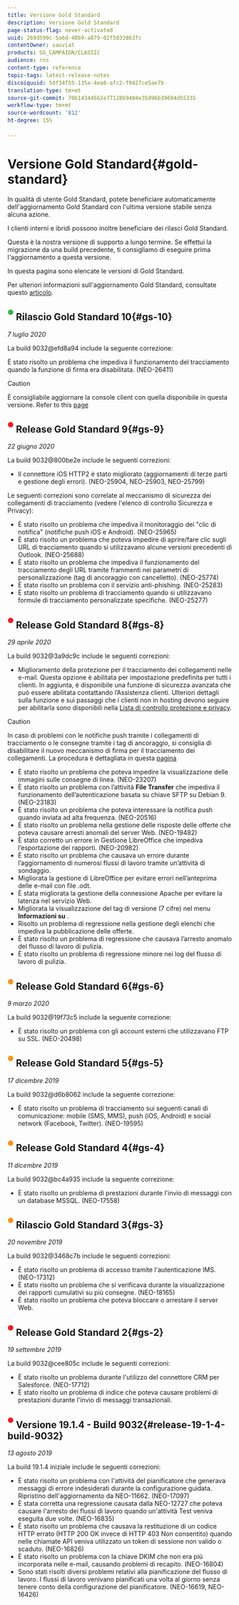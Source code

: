 ```yaml
---
title: Versione Gold Standard
description: Versione Gold Standard
page-status-flag: never-activated
uuid: 269d590c-5a6d-40b9-a879-02f5033863fc
contentOwner: sauviat
products: SG_CAMPAIGN/CLASSIC
audience: rns
content-type: reference
topic-tags: latest-release-notes
discoiquuid: 5df34f55-135a-4ea8-afc2-f9427ce5ae7b
translation-type: tm+mt
source-git-commit: 70b143445b2e77128b9404e35d96b39694d55335
workflow-type: tm+mt
source-wordcount: '812'
ht-degree: 15%

---
```



# Versione Gold Standard{#gold-standard}

In qualità di utente Gold Standard, potete beneficiare automaticamente dell&#39;aggiornamento Gold Standard con l&#39;ultima versione stabile senza alcuna azione.

I clienti interni e ibridi possono inoltre beneficiare dei rilasci Gold Standard.

Questa è la nostra versione di supporto a lungo termine. Se effettui la migrazione da una build precedente, ti consigliamo di eseguire prima l&#39;aggiornamento a questa versione.

In questa pagina sono elencate le versioni di Gold Standard.

Per ulteriori informazioni sull&#39;aggiornamento Gold Standard, consultate questo [articolo](https://helpx.adobe.com/it/campaign/kb/gold-standard.html).

## ![](assets/do-not-localize/green_2.png) Rilascio Gold Standard 10{#gs-10}

_7 luglio 2020_

La build 9032@efd8a94 include la seguente correzione:

È stato risolto un problema che impediva il funzionamento del tracciamento quando la funzione di firma era disabilitata. (NEO-26411)

>[!CAUTION]
>
>È consigliabile aggiornare la console client con quella disponibile in questa versione. Refer to this [page](../../installation/using/installing-the-client-console.md)

## ![](assets/do-not-localize/red_2.png) Release Gold Standard 9{#gs-9}

_22 giugno 2020_

La build 9032@800be2e include le seguenti correzioni:

* Il connettore iOS HTTP2 è stato migliorato (aggiornamenti di terze parti e gestione degli errori). (NEO-25904, NEO-25903, NEO-25799)

Le seguenti correzioni sono correlate al meccanismo di sicurezza dei collegamenti di tracciamento (vedere l&#39;elenco di controllo [](https://helpx.adobe.com/campaign/kb/acc-security.html#signature-mechanism)Sicurezza e Privacy):

* È stato risolto un problema che impediva il monitoraggio dei &quot;clic di notifica&quot; (notifiche push iOS e Android). (NEO-25965)
* È stato risolto un problema che poteva impedire di aprire/fare clic sugli URL di tracciamento quando si utilizzavano alcune versioni precedenti di Outlook.  (NEO-25688)
* È stato risolto un problema che impediva il funzionamento del tracciamento degli URL tramite frammenti nei parametri di personalizzazione (tag di ancoraggio con cancelletto). (NEO-25774)
* È stato risolto un problema con il servizio anti-phishing. (NEO-25283)
* È stato risolto un problema di tracciamento quando si utilizzavano formule di tracciamento personalizzate specifiche. (NEO-25277)

## ![](assets/do-not-localize/red_2.png) Release Gold Standard 8{#gs-8}

_29 aprile 2020_

La build 9032@3a9dc9c include le seguenti correzioni:

* Miglioramento della protezione per il tracciamento dei collegamenti nelle e-mail. Questa opzione è abilitata per impostazione predefinita per tutti i clienti. In aggiunta, è disponibile una funzione di sicurezza avanzata che può essere abilitata contattando l’Assistenza clienti. Ulteriori dettagli sulla funzione e sui passaggi che i clienti non in hosting devono seguire per abilitarla sono disponibili nella [Lista di controllo protezione e privacy](https://helpx.adobe.com/campaign/kb/acc-security.html#signature-mechanism).

>[!CAUTION]
>
>In caso di problemi con le notifiche push tramite i collegamenti di tracciamento o le consegne tramite i tag di ancoraggio, si consiglia di disabilitare il nuovo meccanismo di firma per il tracciamento dei collegamenti. La procedura è dettagliata in questa [pagina](https://helpx.adobe.com/campaign/kb/acc-security.html#signature-mechanism)

* È stato risolto un problema che poteva impedire la visualizzazione delle immagini sulle consegne di linea. (NEO-23207)
* È stato risolto un problema con l’attività **File Transfer** che impediva il funzionamento dell’autenticazione basata su chiave SFTP su Debian 9. (NEO-23183)
* È stato risolto un problema che poteva interessare la notifica push quando inviata ad alta frequenza. (NEO-20516)
* È stato risolto un problema nella gestione delle risposte delle offerte che poteva causare arresti anomali del server Web. (NEO-19482)
* È stato corretto un errore in Gestione LibreOffice che impediva l’esportazione dei rapporti. (NEO-20982)
* È stato risolto un problema che causava un errore durante l’aggiornamento di numerosi flussi di lavoro tramite un’attività di sondaggio.
* Migliorata la gestione di LibreOffice per evitare errori nell’anteprima delle e-mail con file .odt.
* È stata migliorata la gestione della connessione Apache per evitare la latenza nel servizio Web.
* Migliorata la visualizzazione del tag di versione (7 cifre) nel menu **Informazioni su** .
* Risolto un problema di regressione nella gestione degli elenchi che impediva la pubblicazione delle offerte.
* È stato risolto un problema di regressione che causava l’arresto anomalo del flusso di lavoro di pulizia.
* È stato risolto un problema di regressione minore nei log del flusso di lavoro di pulizia.

## ![](assets/do-not-localize/orange_2.png) Release Gold Standard 6{#gs-6}

_9 marzo 2020_

La build 9032@19f73c5 include la seguente correzione:

* È stato risolto un problema con gli account esterni che utilizzavano FTP su SSL. (NEO-20498)

## ![](assets/do-not-localize/orange_2.png) Release Gold Standard 5{#gs-5}

_17 dicembre 2019_

La build 9032@d6b8062 include la seguente correzione:

* È stato risolto un problema di tracciamento sui seguenti canali di comunicazione: mobile (SMS, MMS), push (iOS, Android) e social network (Facebook, Twitter). (NEO-19595)

## ![](assets/do-not-localize/orange_2.png) Release Gold Standard 4{#gs-4}

_11 dicembre 2019_

La build 9032@bc4a935 include la seguente correzione:

* È stato risolto un problema di prestazioni durante l&#39;invio di messaggi con un database MSSQL. (NEO-17558)

## ![](assets/do-not-localize/orange_2.png) Rilascio Gold Standard 3{#gs-3}

_20 novembre 2019_

La build 9032@3468c7b include le seguenti correzioni:

* È stato risolto un problema di accesso tramite l&#39;autenticazione IMS. (NEO-17312)
* È stato risolto un problema che si verificava durante la visualizzazione dei rapporti cumulativi su più consegne. (NEO-18165)
* È stato risolto un problema che poteva bloccare o arrestare il server Web.

## ![](assets/do-not-localize/red_2.png) Release Gold Standard 2{#gs-2}

_19 settembre 2019_

La build 9032@cee805c include le seguenti correzioni:

* È stato risolto un problema durante l&#39;utilizzo del connettore CRM per Salesforce. (NEO-17712)
* È stato risolto un problema di indice che poteva causare problemi di prestazioni durante l&#39;invio di messaggi transazionali.

## ![](assets/do-not-localize/red_2.png) Versione 19.1.4 - Build 9032{#release-19-1-4-build-9032}

_13 agosto 2019_

La build 19.1.4 iniziale include le seguenti correzioni:

* È stato risolto un problema con l&#39;attività del pianificatore che generava messaggi di errore indesiderati durante la configurazione guidata. Ripristino dell&#39;aggiornamento da NEO-11662. (NEO-17097)
* È stata corretta una regressione causata dalla NEO-12727 che poteva causare l&#39;arresto dei flussi di lavoro quando un&#39;attività Test veniva eseguita due volte. (NEO-16835)
* È stato risolto un problema che causava la restituzione di un codice HTTP errato (HTTP 200 OK invece di HTTP 403 Non consentito) quando nelle chiamate API veniva utilizzato un token di sessione non valido o scaduto. (NEO-16826)
* È stato risolto un problema con la chiave DKIM che non era più incorporata nelle e-mail, causando problemi di recapito. (NEO-16804)
* Sono stati risolti diversi problemi relativi alla pianificazione del flusso di lavoro. I flussi di lavoro venivano pianificati una volta al giorno senza tenere conto della configurazione del pianificatore. (NEO-16619, NEO-16426)
